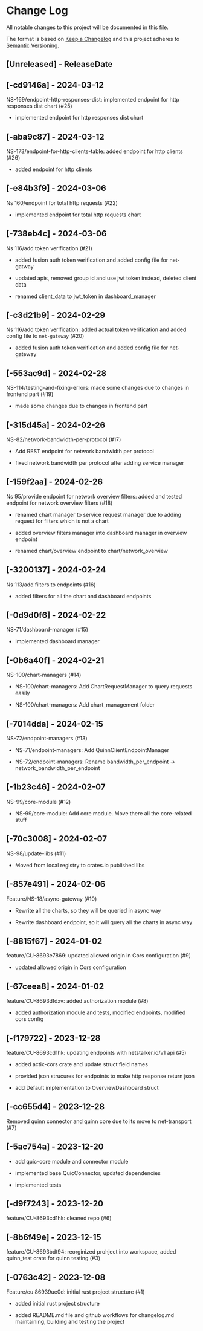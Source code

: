 # Change Log
All notable changes to this project will be documented in this file.

The format is based on [Keep a Changelog](http://keepachangelog.com/)
and this project adheres to [Semantic Versioning](http://semver.org/).

## [Unreleased] - ReleaseDate

<!-- [START AUTO UPDATE] -->
<!-- Please keep comment here to allow auto-update -->
## [-cd9146a] - 2024-03-12

NS-169/endpoint-http-responses-dist: implemented endpoint for http responses dist chart (#25)

* implemented endpoint for http responses dist chart
<!-- [END AUTO UPDATE] -->
## [-aba9c87] - 2024-03-12

NS-173/endpoint-for-http-clients-table: added endpoint for http clients (#26)

* added endpoint for http clients
## [-e84b3f9] - 2024-03-06

Ns 160/endpoint for total http requests (#22)

* implemented endpoint for total http requests chart
## [-738eb4c] - 2024-03-06

Ns 116/add token verification (#21)

* added fusion auth token verification and added config file for net-gatway

* updated apis, removed group id and use jwt token instead, deleted client data

* renamed client_data to jwt_token in dashboard_manager
## [-c3d21b9] - 2024-02-29

Ns 116/add token verification: added actual token verification and added config file to `net-gateway` (#20)

* added fusion auth token verification and added config file for net-gateway
## [-553ac9d] - 2024-02-28

NS-114/testing-and-fixing-errors: made some changes due to changes in frontend part (#19)

* made some changes due to changes in frontend part
## [-315d45a] - 2024-02-26

NS-82/network-bandwidth-per-protocol (#17)

* Add REST endpoint for network bandwidth per protocol

* fixed network bandwidth per protocol after adding service manager
## [-159f2aa] - 2024-02-26

Ns 95/provide endpoint for network overview filters: added and tested endpoint for network overview filters (#18)

* renamed chart manager to service request manager due to adding request for filters which is not a chart

* added overview filters manager into dashboard manager in overview endpoint

* renamed chart/overview endpoint to chart/network_overview
## [-3200137] - 2024-02-24

Ns 113/add filters to endpoints (#16)

* added filters for all the chart and dashboard endpoints
## [-0d9d0f6] - 2024-02-22

NS-71/dashboard-manager (#15)

* Implemented dashboard manager
## [-0b6a40f] - 2024-02-21

NS-100/chart-managers (#14)

* NS-100/chart-managers: Add ChartRequestManager to query requests easily

* NS-100/chart-managers: Add chart_management folder
## [-7014dda] - 2024-02-15

NS-72/endpoint-managers (#13)

* NS-71/endpoint-managers: Add QuinnClientEndpointManager

* NS-72/endpoint-managers: Rename bandwidth_per_endpoint -> network_bandwidth_per_endpoint
## [-1b23c46] - 2024-02-07

NS-99/core-module (#12)

* NS-99/core-module: Add core module. Move there all the core-related stuff
## [-70c3008] - 2024-02-07

NS-98/update-libs (#11)

* Moved from local registry to crates.io published libs
## [-857e491] - 2024-02-06

Feature/NS-18/async-gateway (#10)

* Rewrite all the charts, so they will be queried in async way

* Rewrite dashboard endpoint, so it will query all the charts in async way
## [-8815f67] - 2024-01-02

feature/CU-8693e7869: updated allowed origin in Cors configuration (#9)

* updated allowed origin in Cors configuration
## [-67ceea8] - 2024-01-02

feature/CU-8693dfdxv: added authorization module (#8)

* added authorization module and tests, modified endpoints, modified cors config
## [-f179722] - 2023-12-28

feature/CU-8693cd1hk: updating endpoints with netstalker.io/v1 api  (#5)

* added actix-cors crate and update struct field names

* provided json strucures for endpoints to make http response return json

* add Default implementation to OverviewDashboard
struct
## [-cc655d4] - 2023-12-28

Removed quinn connector and quinn core due to its move to net-transport (#7)
## [-5ac754a] - 2023-12-20

* add quic-core module and connector module

* implemented base QuicConnector, updated dependencies

* implemented tests
## [-d9f7243] - 2023-12-20

feature/CU-8693cd1hk: cleaned repo (#6)
## [-8b6f49e] - 2023-12-15

feature/CU-8693bdt94: reorginized prohject into workspace, added quinn_test crate for quinn testing (#3)
## [-0763c42] - 2023-12-08

Feature/cu 86939ue0d: initial rust project structure (#1)

* added initial rust project structure

* added README.md file and github workflows for changelog.md maintaining, building and testing the project
